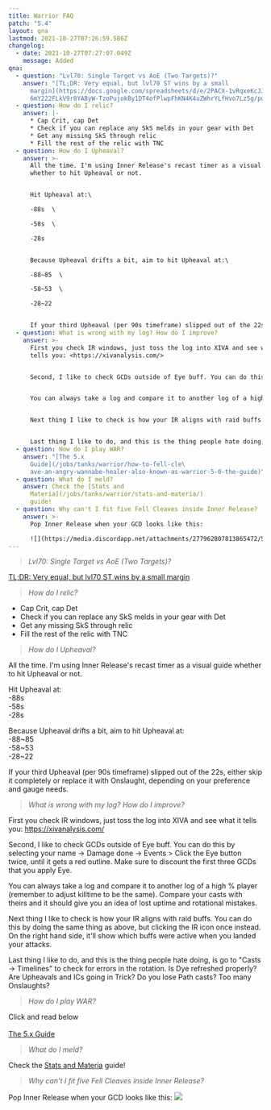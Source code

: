```yaml
---
title: Warrior FAQ
patch: "5.4"
layout: qna
lastmod: 2021-10-27T07:26:59.586Z
changelog:
  - date: 2021-10-27T07:27:07.049Z
    message: Added
qna:
  - question: "Lvl70: Single Target vs AoE (Two Targets)?"
    answer: "[TL;DR: Very equal, but lvl70 ST wins by a small
      margin](https://docs.google.com/spreadsheets/d/e/2PACX-1vRqxeKcJJb0zc2Kh8\
      6mY222FLkV9r8YAByW-TzoPujokBy1DT4ofPlwpFhKN4K4uZWhrYLfHvo7Lz5g/pubhtml)"
  - question: How do I relic?
    answer: |-
      * Cap Crit, cap Det
      * Check if you can replace any SkS melds in your gear with Det
      * Get any missing SkS through relic
      * Fill the rest of the relic with TNC
  - question: How do I Upheaval?
    answer: >-
      All the time. I'm using Inner Release's recast timer as a visual guide
      whether to hit Upheaval or not.


      Hit Upheaval at:\

      -88s  \

      -58s  \

      -28s  


      Because Upheaval drifts a bit, aim to hit Upheaval at:\

      -88~85  \

      -58~53  \

      -28~22  


      If your third Upheaval (per 90s timeframe) slipped out of the 22s, either skip it completely or replace it with Onslaught, depending on your preference and gauge needs.
  - question: What is wrong with my log? How do I improve?
    answer: >-
      First you check IR windows, just toss the log into XIVA and see what it
      tells you: <https://xivanalysis.com/>


      Second, I like to check GCDs outside of Eye buff. You can do this by selecting your name -> Damage done -> Events > Click the Eye button twice, until it gets a red outline. Make sure to discount the first three GCDs that you apply Eye.


      You can always take a log and compare it to another log of a high % player (remember to adjust killtime to be the same). Compare your casts with theirs and it should give you an idea of lost uptime and rotational mistakes.


      Next thing I like to check is how your IR aligns with raid buffs. You can do this by doing the same thing as above, but clicking the IR icon once instead. On the right hand side, it'll show which buffs were active when you landed your attacks. 


      Last thing I like to do, and this is the thing people hate doing, is go to "Casts -> Timelines" to check for errors in the rotation. Is Dye refreshed properly? Are Upheavals and ICs going in Trick? Do you lose Path casts? Too many Onslaughts? 
  - question: How do I play WAR?
    answer: "[The 5.x
      Guide](/jobs/tanks/warrior/how-to-fell-cle\
      ave-an-angry-wannabe-healer-also-known-as-warrior-5-0-the-guide)"
  - question: What do I meld?
    answer: Check the [Stats and
      Materia](/jobs/tanks/warrior/stats-and-materia/)
      guide!
  - question: Why can't I fit five Fell Cleaves inside Inner Release?
    answer: >-
      Pop Inner Release when your GCD looks like this:  

      ![](https://media.discordapp.net/attachments/277962807813865472/597203462106906651/unknown.png)
---
```

> *Lvl70: Single Target vs AoE (Two Targets)?*

[TL;DR: Very equal, but lvl70 ST wins by a small margin](https://docs.google.com/spreadsheets/d/e/2PACX-1vRqxeKcJJb0zc2Kh86mY222FLkV9r8YAByW-TzoPujokBy1DT4ofPlwpFhKN4K4uZWhrYLfHvo7Lz5g/pubhtml)

> *How do I relic?*

* Cap Crit, cap Det
* Check if you can replace any SkS melds in your gear with Det
* Get any missing SkS through relic
* Fill the rest of the relic with TNC

> *How do I Upheaval?*

All the time. I'm using Inner Release's recast timer as a visual guide whether to hit Upheaval or not.

Hit Upheaval at:\
-88s  \
-58s  \
-28s  

Because Upheaval drifts a bit, aim to hit Upheaval at:\
-88~85  \
-58~53  \
-28~22  

If your third Upheaval (per 90s timeframe) slipped out of the 22s, either skip it completely or replace it with Onslaught, depending on your preference and gauge needs.

> *What is wrong with my log? How do I improve?*

First you check IR windows, just toss the log into XIVA and see what it tells you: <https://xivanalysis.com/>

Second, I like to check GCDs outside of Eye buff. You can do this by selecting your name -> Damage done -> Events > Click the Eye button twice, until it gets a red outline. Make sure to discount the first three GCDs that you apply Eye.

You can always take a log and compare it to another log of a high % player (remember to adjust killtime to be the same). Compare your casts with theirs and it should give you an idea of lost uptime and rotational mistakes.

Next thing I like to check is how your IR aligns with raid buffs. You can do this by doing the same thing as above, but clicking the IR icon once instead. On the right hand side, it'll show which buffs were active when you landed your attacks. 

Last thing I like to do, and this is the thing people hate doing, is go to "Casts -> Timelines" to check for errors in the rotation. Is Dye refreshed properly? Are Upheavals and ICs going in Trick? Do you lose Path casts? Too many Onslaughts? 

> *How do I play WAR?*

Click and read below\
\
[The 5.x Guide](/jobs/tanks/warrior/how-to-fell-cleave-an-angry-wannabe-healer-also-known-as-warrior-5-0-the-guide)

> *What do I meld?*

Check the [Stats and Materia](/jobs/tanks/warrior/stats-and-materia/) guide!

> *Why can't I fit five Fell Cleaves inside Inner Release?*

Pop Inner Release when your GCD looks like this: ![](https://media.discordapp.net/attachments/277962807813865472/597203462106906651/unknown.png)